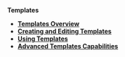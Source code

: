 <strong>Templates<strong>

<ul>
<li><a href="/articles/35_templates/01_templates_overview.md">Templates Overview</a></li>
<li><a href="/articles/35_templates/02_create_and_edit_template.md">Creating and Editing Templates</a></li>
<li><a href="/articles/35_templates/03_using_templates.md">Using Templates</a></li>
<li><a href="/articles/35_templates/04_advanced_template_capabilities.md">Advanced Templates Capabilities</a></li>
</ul>






